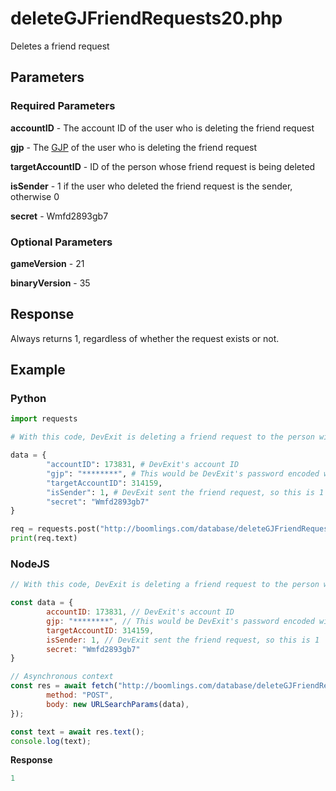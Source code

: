 # deleteGJFriendRequests20.php

Deletes a friend request

## Parameters

### Required Parameters

**accountID** - The account ID of the user who is deleting the friend request

**gjp** - The [GJP](/topics/encryption/gjp.md) of the user who is deleting the friend request

**targetAccountID** - ID of the person whose friend request is being deleted

**isSender** - 1 if the user who deleted the friend request is the sender, otherwise 0

**secret** - Wmfd2893gb7

### Optional Parameters

**gameVersion** - 21

**binaryVersion** - 35

## Response

Always returns 1, regardless of whether the request exists or not.

## Example

<!-- tabs:start -->

### **Python**

```py
import requests

# With this code, DevExit is deleting a friend request to the person with ID 314159

data = {
        "accountID": 173831, # DevExit's account ID
        "gjp": "********", # This would be DevExit's password encoded with GJP encryption
        "targetAccountID": 314159, 
        "isSender": 1, # DevExit sent the friend request, so this is 1
        "secret": "Wmfd2893gb7"
}

req = requests.post("http://boomlings.com/database/deleteGJFriendRequests20.php", data=data)
print(req.text)
```

### **NodeJS**
```js
// With this code, DevExit is deleting a friend request to the person with ID 314159

const data = {
        accountID: 173831, // DevExit's account ID
        gjp: "********", // This would be DevExit's password encoded with GJP encryption
        targetAccountID: 314159,
        isSender: 1, // DevExit sent the friend request, so this is 1
        secret: "Wmfd2893gb7"
}

// Asynchronous context
const res = await fetch("http://boomlings.com/database/deleteGJFriendRequests20.php", {
        method: "POST",
        body: new URLSearchParams(data),
});

const text = await res.text();
console.log(text);
```

**Response**
```py
1
```

<!-- tabs:end -->
